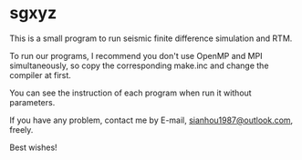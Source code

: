 # sgxyz
This is a small program to run seismic finite difference simulation and RTM.

To run our programs, I recommend you don't use OpenMP and MPI simultaneously, so copy the corresponding make.inc and change the compiler at first.

You can see the instruction of each program when run it without parameters.

If you have any problem, contact me by E-mail, sianhou1987@outlook.com, freely.


Best wishes!
